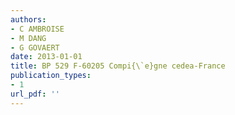 ```yaml
---
authors: 
- C AMBROISE
- M DANG
- G GOVAERT
date: 2013-01-01
title: BP 529 F-60205 Compi{\`e}gne cedea-France
publication_types:
- 1
url_pdf: ''
---
```

